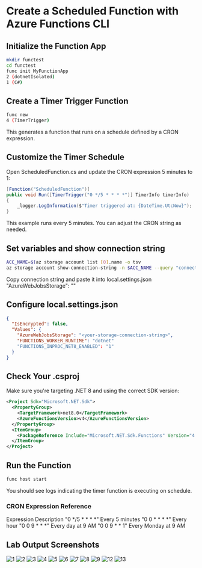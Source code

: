 # Create a Scheduled Function with Azure Functions CLI

## Initialize the Function App
```bash
mkdir functest
cd functest
func init MyFunctionApp 
2 (dotnetIsolated)
1 (C#) 
```

## Create a Timer Trigger Function
```bash
func new 
4 (TimerTrigger)
```
This generates a function that runs on a schedule defined by a CRON expression.

## Customize the Timer Schedule
Open ScheduledFunction.cs and update the CRON expression 5 minutes to 1:

```csharp
[Function("ScheduledFunction")]
public void Run([TimerTrigger("0 */5 * * * *")] TimerInfo timerInfo)
{
    _logger.LogInformation($"Timer triggered at: {DateTime.UtcNow}");
}
```
This example runs every 5 minutes. You can adjust the CRON string as needed.

## Set variables and show connection string

```bash
ACC_NAME=$(az storage account list [0].name -o tsv
az storage account show-connection-string -n $ACC_NAME --query "connectionString" -o tsv
```
Copy connection string and paste it into local.settings.json "AzureWebJobsStorage": "<your-storage-connection-string>"

## Configure local.settings.json
```json
{
  "IsEncrypted": false,
  "Values": {
    "AzureWebJobsStorage": "<your-storage-connection-string>",
    "FUNCTIONS_WORKER_RUNTIME": "dotnet"
    "FUNCTIONS_INPROC_NET8_ENABLED": "1"
  }
}
```

## Check Your .csproj
Make sure you're targeting .NET 8 and using the correct SDK version:

```xml
<Project Sdk="Microsoft.NET.Sdk">
  <PropertyGroup>
    <TargetFramework>net8.0</TargetFramework>
    <AzureFunctionsVersion>v4</AzureFunctionsVersion>
  </PropertyGroup>
  <ItemGroup>
    <PackageReference Include="Microsoft.NET.Sdk.Functions" Version="4.5.0" />
  </ItemGroup>
</Project>
```

## Run the Function 
```bash
func host start
```
You should see logs indicating the timer function is executing on schedule.

### CRON Expression Reference
Expression	Description
"0 */5 * * * *"	Every 5 minutes
"0 0 * * * *"	Every hour
"0 0 9 * * *"	Every day at 9 AM
"0 0 9 * * 1"	Every Monday at 9 AM

## Lab Output Screenshots

![1](https://github.com/user-attachments/assets/076dc99e-bba5-48c1-8363-49b9807cca2c)
![2](https://github.com/user-attachments/assets/7c1f6110-38ed-4ed9-a7c9-f9e55e8dc2b8)
![3](https://github.com/user-attachments/assets/b1aa7d63-25a7-477f-b38c-016b230bf58c)
![4](https://github.com/user-attachments/assets/3ba293ce-eea3-49ff-9ced-4391cfbda42f)
![5](https://github.com/user-attachments/assets/f7be1bbc-417c-4ff8-abfb-b408aa4064a5)
![6](https://github.com/user-attachments/assets/6aa4d5e4-985b-41bb-8b45-76664c219534)
![7](https://github.com/user-attachments/assets/735eddd0-350d-42b5-9ee2-302acee40d4d)
![8](https://github.com/user-attachments/assets/8330190b-e045-4a32-a286-dd205486cc49)
![9](https://github.com/user-attachments/assets/76badb09-3d02-43b5-8d3c-5e3407eb6bdf)
![12](https://github.com/user-attachments/assets/5a0328b0-389b-454b-af4d-c8ba8065f682)
![13](https://github.com/user-attachments/assets/02606330-72d0-4200-87ba-c86ceb789137)
